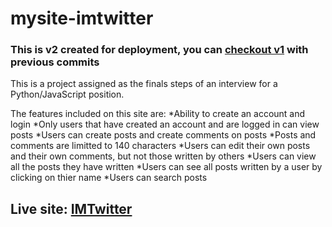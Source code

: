 # mysite-imtwitter
### This is v2 created for deployment, you can [checkout v1](https://github.com/mbeche/imtwitter-django-app) with previous commits
This is a project assigned as the finals steps of an interview for a Python/JavaScript position.

The features included on this site are:
*Ability to create an account and login
*Only users that have created an account and are logged in can view posts
*Users can create posts and create comments on posts
*Posts and comments are limitted to 140 characters
*Users can edit their own posts and their own comments, but not those written by others
*Users can view all the posts they have written
*Users can see all posts written by a user by clicking on thier name
*Users can search posts
## Live site: [IMTwitter](https://imtwitter.mdevstix.com)
